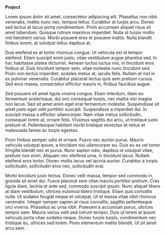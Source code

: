 **Project**

Lorem ipsum dolor sit amet, consectetur adipiscing elit. Phasellus non nibh venenatis, mattis nunc nec, tempus tellus. Curabitur at turpis arcu. Donec sed lectus at lacus porta condimentum. Proin accumsan aliquet risus sit amet bibendum. Quisque rutrum maximus imperdiet. Nulla ut turpis mollis nisl hendrerit varius. Morbi posuere eros et posuere mattis. Nulla blandit finibus lorem, at volutpat tellus dapibus at.

Duis eleifend ex at tortor rhoncus congue. Ut vehicula est id tempor eleifend. Etiam suscipit enim justo, vitae vestibulum augue pharetra sed. In hac habitasse platea dictumst. Aenean luctus luctus nisi, in tincidunt eros finibus at. Duis tincidunt tempor sem, vitae molestie nunc tincidunt sed. Proin non lectus imperdiet, sodales metus at, iaculis felis. Nullam et nisl in ex pulvinar venenatis. Curabitur placerat lectus quis sem pretium cursus. Sed eros massa, consectetur efficitur mauris in, finibus faucibus augue.

Sed posuere sit amet ligula viverra congue. Etiam interdum, diam eu fermentum scelerisque, dui orci consequat turpis, nec mattis nisi magna non lacus. Sed sit amet enim eget erat fermentum molestie. Suspendisse sit amet justo eget velit porttitor suscipit. Suspendisse a imperdiet dui. In suscipit massa a efficitur ullamcorper. Nam vitae metus sollicitudin, consequat lorem at, ornare felis. Vivamus sagittis dui arcu, ut tristique justo pretium id. Pellentesque habitant morbi tristique senectus et netus et malesuada fames ac turpis egestas.

Proin finibus semper odio et ornare. Fusce nec auctor purus. Mauris vehicula volutpat ipsum, a tincidunt nisi ullamcorper eu. Duis eu ex vel tortor fringilla blandit nec et purus. Nunc sapien odio, dapibus id volutpat vitae, pretium non enim. Aliquam nec eleifend urna, in tincidunt lacus. Nullam eleifend eros tortor. Donec mollis lacus vel lacinia auctor. Curabitur a turpis sollicitudin, sollicitudin eros nec, sollicitudin erat.

Morbi tincidunt justo lectus. Donec velit massa, tempor sed commodo in, gravida sit amet dui. Fusce placerat sem vitae mauris porttitor pretium. Cras ligula diam, lacinia at ante sed, commodo suscipit ipsum. Nunc aliquet libero at diam vestibulum, ultrices euismod libero tristique. Etiam quis convallis nulla. Ut sodales feugiat neque et volutpat. Ut id massa vitae nibh rhoncus venenatis. Integer semper sapien at risus convallis, sagittis pellentesque orci viverra. Phasellus ac urna nibh. Praesent a accumsan purus, ultrices tempor sem. Mauris varius velit sed rutrum tempor. Duis ut lorem at ipsum vehicula porta vitae sodales neque. Donec turpis turpis, condimentum nec tristique eu, ultrices sed lorem. Proin elementum mattis blandit. Ut sit amet arcu sem.
